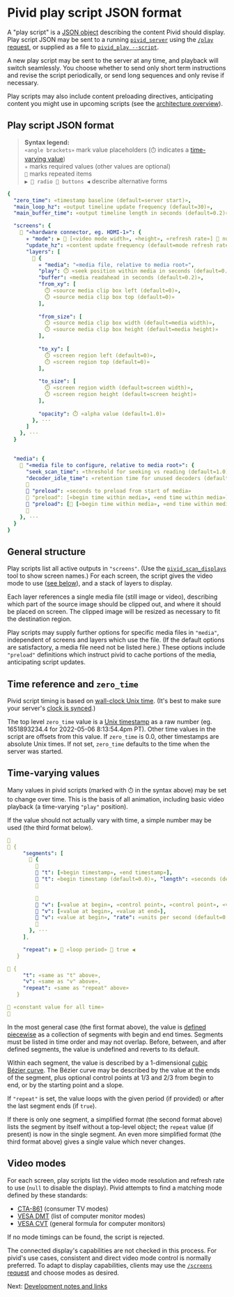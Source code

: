 # Pivid play script JSON format

A "play script" is a [JSON object](https://www.json.org/json-en.html)
describing the content Pivid should display. Play script JSON may be sent to a
running [`pivid_server`](running.md#pivid_server) using the
[`/play` request](protocol.md#play-post---set-play-script-to-control-video-output),
or supplied as a file to [`pivid_play --script`](running.md#pivid_play).

A new play script may be sent to the server at any time, and playback will
switch seamlessly. You choose whether to send only short term instructions
and revise the script periodically, or send long sequences and only revise
if necessary.

Play scripts may also include content preloading directives, anticipating
content you might use in upcoming scripts (see the
[architecture overview](architecture.md)).

## Play script JSON format

> **Syntax legend:**  \
> `«angle brackets»` mark value placeholders (`⏱️` indicates a
> [time-varying value](#time-varying-values))  \
> `✳️` marks required values (other values are optional)  \
> `🔁` marks repeated items  \
> `▶️ 🔘 radio 🔘 buttons ◀️` describe alternative forms

```yaml
{
  "zero_time": «timestamp baseline (default=server start)»,
  "main_loop_hz": «output timeline update frequency (default=30)»,
  "main_buffer_time": «output timeline length in seconds (default=0.2)»,

  "screens": {
    🔁 "«hardware connector, eg. HDMI-1»": {
      ✳️ "mode": ▶️ 🔘 [«video mode width», «height», «refresh rate»] 🔘 null ◀️,
      "update_hz": «content update frequency (default=mode refresh rate)», 
      "layers": [
        🔁 {
          ✳️ "media": "«media file, relative to media root»",
          "play": ⏱️ «seek position within media in seconds (default=0.0)», 
          "buffer": «media readahead in seconds (default=0.2)», 
          "from_xy": [
            ⏱️ «source media clip box left (default=0)»,
            ⏱️ «source media clip box top (default=0)»
          ],
                
          "from_size": [
            ⏱️ «source media clip box width (default=media width)»,
            ⏱️ «source media clip box height (default=media height)»
          ],
                
          "to_xy": [
            ⏱️ «screen region left (default=0)»,
            ⏱️ «screen region top (default=0)»
          ],
                
          "to_size": [
            ⏱️ «screen region width (default=screen width)»,
            ⏱️ «screen region height (default=screen height)»
          ],
                
          "opacity": ⏱️ «alpha value (default=1.0)» 
        }, ···
      ]
    }, ···
  }
  

  "media": {
    🔁 "«media file to configure, relative to media root»": {
      "seek_scan_time": «threshold for seeking vs reading (default=1.0)», 
      "decoder_idle_time": «retention time for unused decoders (default=1.0)», 
      🔽
      🔘 "preload": «seconds to preload from start of media»
      🔘 "preload": [«begin time within media», «end time within media»]
      🔘 "preload": [🔁 [«begin time within media», «end time within media»], ···]
      🔼
    }, ···
  }
}
```

## General structure

Play scripts list all active outputs in `"screens"`.
(Use the [`pivid_scan_displays`](running.md#other-tools) tool to show
screen names.) For each screen, the script gives the video mode to use
([see below](#video-modes)), and a stack of layers to display.

Each layer references a single media file (still image or video), describing
which part of the source image should be clipped out, and where it should be
placed on screen. The clipped image will be resized as necessary to fit the
destination region.

Play scripts may supply further options for specific media files in
`"media"`, independent of screens and layers which use the file. (If the
default options are satisfactory, a media file need not be listed here.)
These options include `"preload"` definitions which instruct pivid to
cache portions of the media, anticipating script updates.

## Time reference and `zero_time`

Pivid script timing is based on
[wall-clock Unix time](https://en.wikipedia.org/wiki/Unix_time).
(It's best to make sure your server's
[clock is synced](https://dayne.broderson.org/2020/03/12/the_time_is_now.html).)

The top level `zero_time` value is a
[Unix timestamp](https://www.unixtimestamp.com/) as a raw number
(eg. 1651893234.4 for 2022-05-06 8:13:54.4pm PT). Other time values in
the script are offsets from this value. If `zero_time` is 0.0, other
timestamps are absolute Unix times. If not set, `zero_time` defaults to the
time when the server was started.

## Time-varying values

Many values in pivid scripts (marked with `⏱️` in the syntax above)
may be set to change over time. This is the basis of all animation,
including basic video playback (a time-varying `"play"` position).

If the value should not actually vary with time, a simple number may
be used (the third format below).

```yaml
🔽
🔘 {
     "segments": [
       🔁 {
         🔽
         🔘 "t": [«begin timestamp», «end timestamp»],
         🔘 "t": «begin timestamp (default=0.0)», "length": «seconds (default=infinite)»,
         🔼

         🔽
         🔘 "v": [«value at begin», «control point», «control point», «value at end»],
         🔘 "v": [«value at begin», «value at end»],
         🔘 "v": «value at begin», "rate": «units per second (default=0.0)»,
         🔼
       }, ···
     ],

     "repeat": ▶️ 🔘 «loop period» 🔘 true ◀️
   }

🔘 {
     "t": «same as "t" above»,
     "v": «same as "v" above»,
     "repeat": «same as "repeat" above»
   }

🔘 «constant value for all time»
🔼
```

In the most general case (the first format above), the value is
[defined piecewise](https://en.wikipedia.org/wiki/Piecewise) as
a collection of segments with begin and end times. Segments must be
listed in time order and may not overlap. Before, between, and after defined
segments, the value is undefined and reverts to its default.

Within each segment, the value is described by a 1-dimensional
[cubic Bézier curve](https://en.wikipedia.org/wiki/B%C3%A9zier_curve#Cubic_B%C3%A9zier_curves).
The Bézier curve may be described by the value at the ends of the segment, plus
optional control points at 1/3 and 2/3 from begin to end,
or by the starting point and a slope.

If `"repeat"` is set, the value loops with the given period (if provided)
or after the last segment ends (if `true`).

If there is only one segment, a simplified format (the second format above)
lists the segment by itself without a top-level object; the `repeat` value
(if present) is now in the single segment. An even more simplified format
(the third format above) gives a single value which never changes.

## Video modes

For each screen, play scripts list the video mode resolution and refresh
rate to use (`null` to disable the display). Pivid attempts to find a matching
mode defined by these standards:

* [CTA-861](https://www.cta.tech/Resources/i3-Magazine/i3-Issues/2019/November-December/cta-861-ctas-most-popular-standard)
(consumer TV modes)
* [VESA DMT](https://vesa.org/vesa-standards/) (list of computer monitor modes)
* [VESA CVT](https://en.wikipedia.org/wiki/Coordinated_Video_Timings)
(general formula for computer monitors)

If no mode timings can be found, the script is rejected.

The connected display's capabilities are not checked in this process.
For pivid's use cases, consistent and direct video mode control is normally
preferred. To adapt to display capabilities, clients may use the
[`/screens` request](protocol.md#screens-get---list-video-connectors-and-detected-monitors) and choose modes as desired.

Next: [Development notes and links](notes.md)
